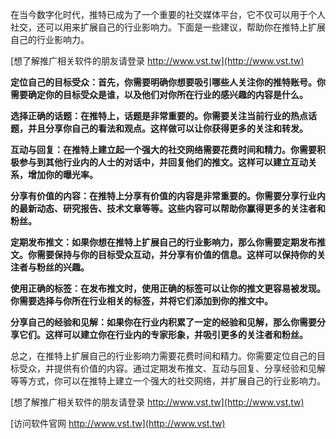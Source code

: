 在当今数字化时代，推特已成为了一个重要的社交媒体平台，它不仅可以用于个人社交，还可以用来扩展自己的行业影响力。下面是一些建议，帮助你在推特上扩展自己的行业影响力。

[想了解推广相关软件的朋友请登录 http://www.vst.tw](http://www.vst.tw)

**定位自己的目标受众：首先，你需要明确你想要吸引哪些人关注你的推特账号。你需要确定你的目标受众是谁，以及他们对你所在行业的感兴趣的内容是什么。**

**选择正确的话题：在推特上，话题是非常重要的。你需要关注当前行业的热点话题，并且分享你自己的看法和观点。这样做可以让你获得更多的关注和转发。**

**互动与回复：在推特上建立起一个强大的社交网络需要花费时间和精力。你需要积极参与到其他行业内的人士的对话中，并回复他们的推文。这样可以建立互动关系，增加你的曝光率。**

**分享有价值的内容：在推特上分享有价值的内容是非常重要的。你需要分享行业内的最新动态、研究报告、技术文章等等。这些内容可以帮助你赢得更多的关注者和粉丝。**

**定期发布推文：如果你想在推特上扩展自己的行业影响力，那么你需要定期发布推文。你需要保持与你的目标受众互动，并分享有价值的信息。这样可以保持你的关注者与粉丝的兴趣。**

**使用正确的标签：在发布推文时，使用正确的标签可以让你的推文更容易被发现。你需要选择与你所在行业相关的标签，并将它们添加到你的推文中。**

**分享自己的经验和见解：如果你在行业内积累了一定的经验和见解，那么你需要分享它们。这样可以建立你在行业内的专家形象，并吸引更多的关注者和粉丝。**

总之，在推特上扩展自己的行业影响力需要花费时间和精力。你需要定位自己的目标受众，并提供有价值的内容。通过定期发布推文、互动与回复、分享经验和见解等等方式，你可以在推特上建立一个强大的社交网络，并扩展自己的行业影响力。

[想了解推广相关软件的朋友请登录 http://www.vst.tw](http://www.vst.tw)


[访问软件官网 http://www.vst.tw](http://www.vst.tw)
